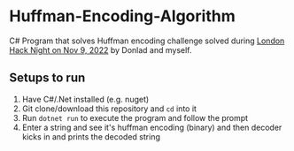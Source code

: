 # Huffman-Encoding-Algorithm
C# Program that solves Huffman encoding challenge solved during [London Hack Night on Nov 9, 2022](https://www.meetup.com/hack-london/events/289204025/) by Donlad and myself.

## Setups to run

1. Have C#/.Net installed (e.g. nuget)
2. Git clone/download this repository and `cd` into it
2. Run `dotnet run` to execute the program and follow the prompt
3. Enter a string and see it's huffman encoding (binary) and then decoder kicks in and prints the decoded string

